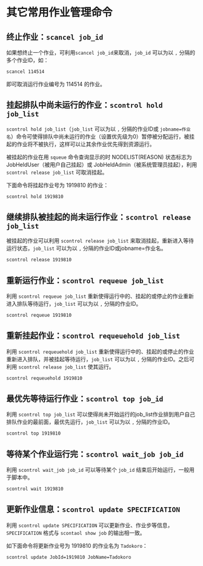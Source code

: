 # 其它常用作业管理命令

## 终止作业：`scancel job_id`

如果想终止一个作业，可利用`scancel job_id`来取消，`job_id` 可以为以 `,` 分隔的多个作业ID，如：

```bash
scancel 114514
```

即可取消运行作业编号为 114514 的作业。

## 挂起排队中尚未运行的作业：`scontrol hold job_list`

`scontrol hold job_list`（`job_list` 可以为以 `,` 分隔的作业ID或 `jobname=作业名`）命令可使得排队中尚未运行的作业（设置优先级为0）暂停被分配运行，被挂起的作业将不被执行，这样可以让其余作业优先得到资源运行。

被挂起的作业在用 `squeue` 命令查询显示的时 NODELIST(REASON) 状态标志为 JobHeldUser（被用户自己挂起）或 JobHeldAdmin（被系统管理员挂起），利用 `scontrol release job_list` 可取消挂起。

下面命令将挂起作业号为 1919810 的作业：

```bash
scontrol hold 1919810
```

## 继续排队被挂起的尚未运行作业：`scontrol release job_list`

被挂起的作业可以利用 `scontrol release job_list` 来取消挂起，重新进入等待运行状态，`job_list` 可以为以 `,` 分隔的作业ID或jobname=作业名。

```bash
scontrol release 1919810
```

## 重新运行作业：`scontrol requeue job_list`

利用 `scontrol requeue job_list` 重新使得运行中的、挂起的或停止的作业重新进入排队等待运行，`job_list` 可以为以 `,` 分隔的作业ID。

```bash
scontrol requeue 1919810
```

## 重新挂起作业：`scontrol requeuehold job_list`

利用 `scontrol requeuehold job_list` 重新使得运行中的、挂起的或停止的作业重新进入排队，并被挂起等待运行，`job_list` 可以为以 `,` 分隔的作业ID。之后可利用 `scontrol release job_list` 使其运行。

```bash
scontrol requeuehold 1919810
```

## 最优先等待运行作业：`scontrol top job_id`

利用 `scontrol top job_list` 可以使得尚未开始运行的job_list作业排到用户自己排队作业的最前面，最优先运行，`job_list` 可以为以 `,` 分隔的作业ID。

```bash
scontrol top 1919810
```

## 等待某个作业运行完：`scontrol wait_job job_id`

利用 `scontrol wait_job job_id` 可以等待某个 `job_id` 结束后开始运行，一般用于脚本中。

```bash
scontrol wait 1919810
```

## 更新作业信息：`scontrol update SPECIFICATION`

利用 `scontrol update SPECIFICATION` 可以更新作业、作业步等信息，`SPECIFICATION` 格式与 `scontaol show job` 的输出相一致。

如下面命令将更新作业号为 1919810 的作业名为 `Tadokoro`：

```bash
scontrol update JobId=1919810 JobName=Tadokoro
```
